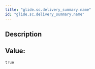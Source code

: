 ```yaml
---
title: "glide.sc.delivery_summary.name"
id: "glide.sc.delivery_summary.name"
---
```

## Description



## Value: 
```
true
```
